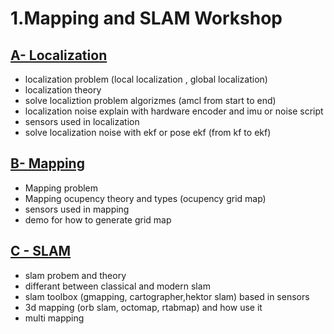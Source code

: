 # 1.Mapping and SLAM Workshop

## [A- Localization](A-%20Localization/Localization_Topics.md)
  * localization problem (local localization , global localization)
  * localization theory
  * solve localiztion problem algorizmes (amcl from start to end)
  * localization noise explain with hardware encoder and imu or noise script
  * sensors used in localization
  * solve localization noise with ekf or pose ekf (from kf to ekf)

## [B- Mapping](B-%20Mapping/Occupancy%20Grid%20Mapping.md)
  * Mapping problem
  * Mapping ocupency theory and types (ocupency grid map)
  * sensors used in mapping 
  * demo for how to generate grid map
    

## [C - SLAM](C-%20SLAM/SLAM_Topics.md)
* slam probem and theory 
* differant between classical and modern slam
* slam toolbox (gmapping, cartographer,hektor slam) based in sensors
* 3d mapping (orb slam, octomap, rtabmap) and how use it
* multi mapping 
  




